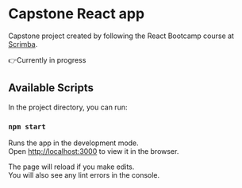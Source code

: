 # Capstone React app

Capstone project created by following the React Bootcamp course at [Scrimba](https://scrimba.com/g/greact).

👉Currently in progress

## Available Scripts

In the project directory, you can run:

### `npm start`

Runs the app in the development mode.<br />
Open [http://localhost:3000](http://localhost:3000) to view it in the browser.

The page will reload if you make edits.<br />
You will also see any lint errors in the console.
